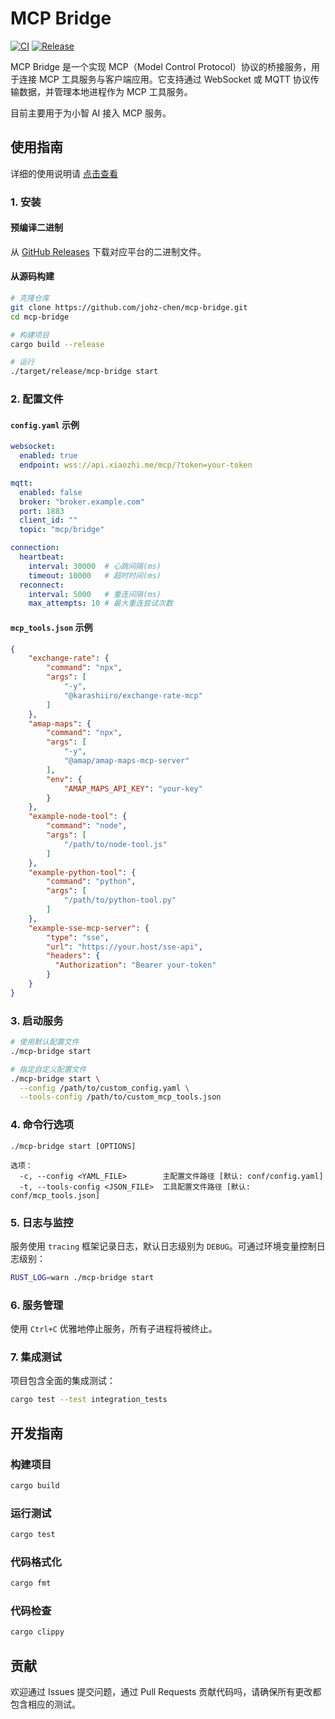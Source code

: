# MCP Bridge

[![CI](https://github.com/johz-chen/mcp-bridge/actions/workflows/ci.yaml/badge.svg)](https://github.com/johz-chen/mcp-bridge/actions/workflows/ci.yaml)
[![Release](https://github.com/johz-chen/mcp-bridge/actions/workflows/release.yaml/badge.svg)](https://github.com/johz-chen/mcp-bridge/actions/workflows/release.yaml)

MCP Bridge 是一个实现 MCP（Model Control Protocol）协议的桥接服务，用于连接 MCP 工具服务与客户端应用。它支持通过 WebSocket 或 MQTT 协议传输数据，并管理本地进程作为 MCP 工具服务。

目前主要用于为小智 AI 接入 MCP 服务。


## 使用指南

详细的使用说明请 [点击查看](https://github.com/johz-chen/mcp-bridge/issues/9)

### 1. 安装

#### 预编译二进制
从 [GitHub Releases](https://github.com/johz-chen/mcp-bridge/releases) 下载对应平台的二进制文件。

#### 从源码构建
```bash
# 克隆仓库
git clone https://github.com/johz-chen/mcp-bridge.git
cd mcp-bridge

# 构建项目
cargo build --release

# 运行
./target/release/mcp-bridge start
```

### 2. 配置文件

#### `config.yaml` 示例
```yaml
websocket:
  enabled: true
  endpoint: wss://api.xiaozhi.me/mcp/?token=your-token

mqtt:
  enabled: false
  broker: "broker.example.com"
  port: 1883
  client_id: ""
  topic: "mcp/bridge"

connection:
  heartbeat:
    interval: 30000  # 心跳间隔(ms)
    timeout: 10000   # 超时时间(ms)
  reconnect:
    interval: 5000   # 重连间隔(ms)
    max_attempts: 10 # 最大重连尝试次数
```

#### `mcp_tools.json` 示例
```json
{
    "exchange-rate": {
        "command": "npx",
        "args": [
            "-y",
            "@karashiiro/exchange-rate-mcp"
        ]
    },
    "amap-maps": {
        "command": "npx",
        "args": [
            "-y",
            "@amap/amap-maps-mcp-server"
        ],
        "env": {
            "AMAP_MAPS_API_KEY": "your-key"
        }
    },
    "example-node-tool": {
        "command": "node",
        "args": [
            "/path/to/node-tool.js"
        ]
    },
    "example-python-tool": {
        "command": "python",
        "args": [
            "/path/to/python-tool.py"
        ]
    },
    "example-sse-mcp-server": {
        "type": "sse",
        "url": "https://your.host/sse-api",
        "headers": {
          "Authorization": "Bearer your-token"
        }
    }
}

```

### 3. 启动服务

```bash
# 使用默认配置文件
./mcp-bridge start

# 指定自定义配置文件
./mcp-bridge start \
  --config /path/to/custom_config.yaml \
  --tools-config /path/to/custom_mcp_tools.json
```

### 4. 命令行选项

```
./mcp-bridge start [OPTIONS]

选项：
  -c, --config <YAML_FILE>        主配置文件路径 [默认: conf/config.yaml]
  -t, --tools-config <JSON_FILE>  工具配置文件路径 [默认: conf/mcp_tools.json]
```

### 5. 日志与监控

服务使用 `tracing` 框架记录日志，默认日志级别为 `DEBUG`。可通过环境变量控制日志级别：

```bash
RUST_LOG=warn ./mcp-bridge start
```

### 6. 服务管理

使用 `Ctrl+C` 优雅地停止服务，所有子进程将被终止。

### 7. 集成测试

项目包含全面的集成测试：

```bash
cargo test --test integration_tests
```

## 开发指南

### 构建项目

```bash
cargo build
```

### 运行测试

```bash
cargo test
```

### 代码格式化

```bash
cargo fmt
```

### 代码检查

```bash
cargo clippy
```

## 贡献

欢迎通过 Issues 提交问题，通过 Pull Requests 贡献代码吗，请确保所有更改都包含相应的测试。
